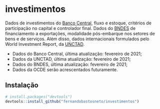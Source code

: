 
<!-- README.md is generated from README.Rmd. Please edit that file -->

# investimentos

Dados de investimentos do [Banco
Central](https://www.bcb.gov.br/estatisticas/tabelasespeciais), fluxo e
estoque, critérios de participação no capital e controlador final. Dados
do
[BNDES](https://www.bndes.gov.br/wps/portal/site/home/transparencia/centraldedownloads)
de financiamento a exportações, modalidade pós-embarque nos setores de
bens e de serviços. Além disso, dados internacionais formulados pelo
World Investment Report, da [UNCTAD](https://unctadstat.unctad.org).

  - Dados do Banco Central, última atualização: fevereiro de 2021;
  - Dados da UNCTAD, última atualização: fevereiro de 2021;
  - Dados do BNDES, última atualização: fevereiro de 2021;
  - Dados da OCDE serão acrescentados futuramente.

## Instalação

``` r
# install.packages("devtools")
devtools::install_github("fernandobastosneto/investimentos")
```
